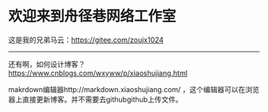 # 	欢迎来到舟径巷网络工作室

这是我的兄弟马云：https://gitee.com/zoujx1024

-----------------------------------------------------------------

还有啊，如何设计博客？https://www.cnblogs.com/wxyww/p/xiaoshujiang.html

makrdown编辑器http://markdown.xiaoshujiang.com/ ，这个编辑器可以在浏览器上直接更新博客。并不需要去githubgithub上传文件。
